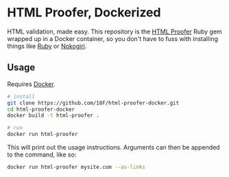 # HTML Proofer, Dockerized

HTML validation, made easy. This repository is the [HTML Proofer](https://github.com/gjtorikian/html-proofer) Ruby gem wrapped up in a Docker container, so you don't have to fuss with installing things like [Ruby](https://www.ruby-lang.org/) or [Nokogiri](http://www.nokogiri.org/).

## Usage

Requires [Docker](https://www.docker.com/).

```bash
# install
git clone https://github.com/18F/html-proofer-docker.git
cd html-proofer-docker
docker build -t html-proofer .

# run
docker run html-proofer
```

This will print out the usage instructions. Arguments can then be appended to the command, like so:

```bash
docker run html-proofer mysite.com --as-links
```
